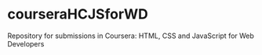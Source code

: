 # courseraHCJSforWD
Repository for submissions in Coursera: HTML, CSS and JavaScript for Web Developers
